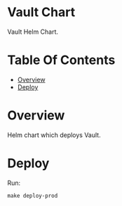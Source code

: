 # Vault Chart
Vault Helm Chart.

# Table Of Contents
- [Overview](#overview)
- [Deploy](#deploy)

# Overview
Helm chart which deploys Vault.

# Deploy
Run:

```
make deploy-prod
```
